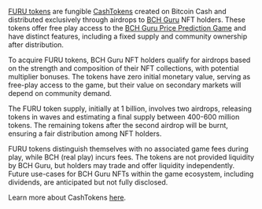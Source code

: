 [FURU tokens](https://nfts.bch.guru/furunomics) are fungible [CashTokens](https://cashtokens.org/) created on Bitcoin Cash and distributed exclusively through airdrops to [BCH Guru](https://bch.guru/) NFT holders. These tokens offer free play access to the [BCH Guru Price Prediction Game](https://beta.bch.guru/) and have distinct features, including a fixed supply and community ownership after distribution.

To acquire FURU tokens, BCH Guru NFT holders qualify for airdrops based on the strength and composition of their NFT collections, with potential multiplier bonuses. The tokens have zero initial monetary value, serving as free-play access to the game, but their value on secondary markets will depend on community demand.

The FURU token supply, initially at 1 billion, involves two airdrops, releasing tokens in waves and estimating a final supply between 400-600 million tokens. The remaining tokens after the second airdrop will be burnt, ensuring a fair distribution among NFT holders.

FURU tokens distinguish themselves with no associated game fees during play, while BCH (real play) incurs fees. The tokens are not provided liquidity by BCH Guru, but holders may trade and offer liquidity independently. Future use-cases for BCH Guru NFTs within the game ecosystem, including dividends, are anticipated but not fully disclosed.

Learn more about CashTokens [here](https://bchfaq.com/what-are-cashtokens/).